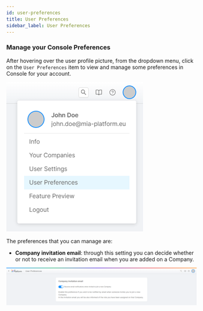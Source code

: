 ```yaml
---
id: user-preferences
title: User Preferences
sidebar_label: User Preferences
---
```


### Manage your Console Preferences
After hovering over the user profile picture, from the dropdown menu, click on the `User Preferences` item to view and manage some preferences in Console for your account. 

![user preferences dropdown](./img/user-preferences-dropdown.png)

The preferences that you can manage are:
- **Company invitation email**: through this setting you can decide whether or not to receive an invitation email when you are added on a Company.

![user preferences page](./img/user-preferences-page.png)

